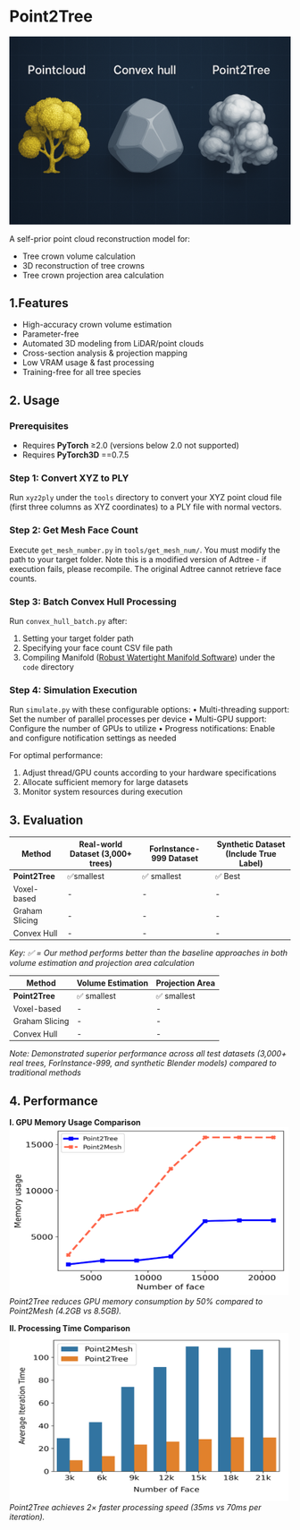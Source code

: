 # Point2Tree

![Tree Crown Point Cloud Example](https://github.com/xzx0554/Point2Tree/blob/main/doc/images/cover.png?raw=true)

A self-prior point cloud reconstruction model for:

- Tree crown volume calculation
- 3D reconstruction of tree crowns
- Tree crown projection area calculation

## 1.Features

- High-accuracy crown volume estimation
- Parameter-free
- Automated 3D modeling from LiDAR/point clouds
- Cross-section analysis & projection mapping
- Low VRAM usage & fast processing
- Training-free for all tree species

## 2. Usage

### Prerequisites

* Requires **PyTorch** ≥2.0 (versions below 2.0 not supported)
* Requires **PyTorch3D** ==0.7.5

### Step 1: Convert XYZ to PLY

Run `xyz2ply` under the `tools` directory to convert your XYZ point cloud file (first three columns as XYZ coordinates) to a PLY file with normal vectors.

### Step 2: Get Mesh Face Count

Execute `get_mesh_number.py` in `tools/get_mesh_num/`. You must modify the path to your target folder. Note this is a modified version of Adtree - if execution fails, please recompile. The original Adtree cannot retrieve face counts.

### Step 3: Batch Convex Hull Processing

Run `convex_hull_batch.py` after:

1. Setting your target folder path
2. Specifying your face count CSV file path
3. Compiling Manifold ([Robust Watertight Manifold Software](https://github.com/hjwdzh/Manifold)) under the `code` directory

### Step 4: Simulation Execution

Run `simulate.py` with these configurable options:
• Multi-threading support: Set the number of parallel processes per device
• Multi-GPU support: Configure the number of GPUs to utilize
• Progress notifications: Enable and configure notification settings as needed

For optimal performance:

1. Adjust thread/GPU counts according to your hardware specifications
2. Allocate sufficient memory for large datasets
3. Monitor system resources during execution

## 3. Evaluation

| Method          | Real-world Dataset (3,000+ trees) | ForInstance-999 Dataset | Synthetic Dataset (Include True Label) |
|-----------------|----------------------------------|-------------------------|-------------------------------------|
| **Point2Tree**  | ✅smallest                        | ✅ smallest                              | ✅ Best|
| Voxel-based     | -                               | -                       | -                                   |
| Graham Slicing  | -                               | -                       | -                                   |
| Convex Hull     | -                               | -                       | -                                   |

*Key: ✅ = Our method performs better than the baseline approaches in both volume estimation and projection area calculation*

| Method          | Volume Estimation | Projection Area |
|-----------------|-------------------|-----------------|
| **Point2Tree**  | ✅ smallest| ✅ smallest|
| Voxel-based     | -                 | -               |
| Graham Slicing  | -                 | -               |
| Convex Hull     | -                 | -               |

*Note: Demonstrated superior performance across all test datasets (3,000+ real trees, ForInstance-999, and synthetic Blender models) compared to traditional methods*

## 4. Performance

<p align="left">
  <strong>I. GPU Memory Usage Comparison</strong><br>
  <img src="https://github.com/xzx0554/Point2Tree/raw/main/doc/images/gpu_usage.png" width="500" style="max-height: 300px" alt="GPU Memory Comparison"><br>
  <em>Point2Tree reduces GPU memory consumption by 50% compared to Point2Mesh (4.2GB vs 8.5GB).</em>
</p>

<p align="left">
  <strong>II. Processing Time Comparison</strong><br>
  <img src="https://github.com/xzx0554/Point2Tree/raw/main/doc/images/processing_time.png" width="500" style="max-height: 300px" alt="Processing Time"><br>
  <em>Point2Tree achieves 2× faster processing speed (35ms vs 70ms per iteration).</em>
</p>
